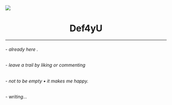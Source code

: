 <img src="https://upload.wikimedia.org/wikipedia/commons/thumb/a/a6/Anonymous_emblem.svg/640px-Anonymous_emblem.svg.png"/>
<h1 align="center">Def4yU</h1>
<hr>
<h6>- already here .</h6>
<h6>- leave a trail by liking or commenting</h6> 
<h6>- not to be empty • it makes me happy.</h6> 
<h6>- writing... </h6>
